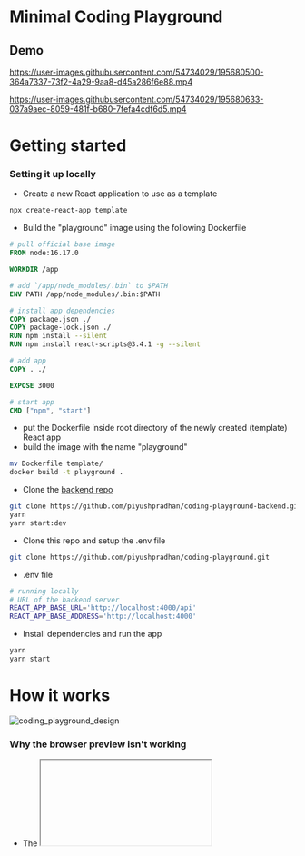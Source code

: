 # Minimal Coding Playground
## Demo
https://user-images.githubusercontent.com/54734029/195680500-364a7337-73f2-4a29-9aa8-d45a286f6e88.mp4

https://user-images.githubusercontent.com/54734029/195680633-037a9aec-8059-481f-b680-7fefa4cdf6d5.mp4

# Getting started
### Setting it up locally 
- Create a new React application to use as a template
```bash
npx create-react-app template
```
- Build the "playground" image using the following Dockerfile
```Dockerfile
# pull official base image
FROM node:16.17.0

WORKDIR /app

# add `/app/node_modules/.bin` to $PATH
ENV PATH /app/node_modules/.bin:$PATH

# install app dependencies
COPY package.json ./
COPY package-lock.json ./
RUN npm install --silent
RUN npm install react-scripts@3.4.1 -g --silent

# add app
COPY . ./

EXPOSE 3000

# start app
CMD ["npm", "start"]
```
- put the Dockerfile inside root directory of the newly created (template) React app 
- build the image with the name "playground"
```bash
mv Dockerfile template/
docker build -t playground .
```

- Clone the [backend repo](https://github.com/piyushpradhan/coding-playground-backend)
```bash
git clone https://github.com/piyushpradhan/coding-playground-backend.git
yarn
yarn start:dev
```

- Clone this repo and setup the .env file
```bash
git clone https://github.com/piyushpradhan/coding-playground.git
```
- .env file
```bash
# running locally 
# URL of the backend server
REACT_APP_BASE_URL='http://localhost:4000/api'
REACT_APP_BASE_ADDRESS='http://localhost:4000'
```
- Install dependencies and run the app
```bash
yarn
yarn start
```

# How it works
![coding_playground_design](https://user-images.githubusercontent.com/54734029/195780312-a96d20a5-8d75-4ea2-8e3f-3fc5d970fb11.svg)
### Why the browser preview isn't working
- The <iframe> on the playground tries to get the `index.html` file from the build directory which requires the `build/static/js/index.js` file which for some reason can't be fetched from the container to the deployed server because of some deployment issues.

# Things to improve
- Assign some of the heavy tasks, like creating containers to background threads
- Implement a custom and better terminal interface
- Better overall UI
- Authentication and dashboard with existing playgrounds (containers) allowing users to load or delete their existing playgrounds
- Better file tree
- Multiple tabs in editor
